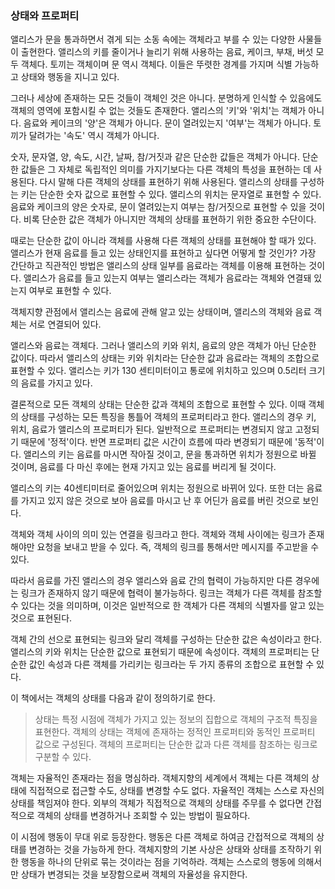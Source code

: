 ### 상태와 프로퍼티
앨리스가 문을 통과하면서 겪게 되는 소동 속에는 객체라고 부를 수 있는 다양한 사물들이 출현한다. 앨리스의 키를 줄이거나 늘리기 위해 사용하는 음료, 케이크, 부채, 버섯 모두 객체다. 토끼는 객체이며 문 역시 객체다. 이들은 뚜렷한 경계를 가지며 식별 가능하고 상태와 행동을 지니고 있다.

그러나 세상에 존재하는 모든 것들이 객체인 것은 아니다. 분명하게 인식할 수 있음에도 객체의 영역에 포함시킬 수 없는 것들도 존재한다. 앨리스의 '키'와 '위치'는 객체가 아니다. 음료와 케이크의 '양'은 객체가 아니다. 문이 열려있는지 '여부'는 객체가 아니다. 토끼가 달려가는 '속도' 역시 객체가 아니다.

숫자, 문자열, 양, 속도, 시간, 날짜, 참/거짓과 같은 단순한 값들은 객체가 아니다. 단순한 값들은 그 자체로 독립적인 의미를 가지기보다는 다른 객체의 특성을 표현하는 데 사용된다. 다시 말해 다른 객체의 상태를 표현하기 위해 사용된다. 앨리스의 상태를 구성하는 키는 단순한 숫자 값으로 표현할 수 있다. 앨리스의 위치는 문자열로 표현할 수 있다. 음료와 케이크의 양은 숫자로, 문이 열려있는지 여부는 참/거짓으로 표현할 수 있을 것이다. 비록 단순한 값은 객체가 아니지만 객체의 상태를 표현하기 위한 중요한 수단이다.

때로는 단순한 값이 아니라 객체를 사용해 다른 객체의 상태를 표현해야 할 때가 있다. 앨리스가 현재 음료를 들고 있는 상태인지를 표현하고 싶다면 어떻게 할 것인가? 가장 간단하고 직관적인 방법은 앨리스의 상태 일부를 음료라는 객체를 이용해 표현하는 것이다. 앨리스가 음료를 들고 있는지 여부는 앨리스라는 객체가 음료라는 객체와 연결돼 있는지 여부로 표현할 수 있다.

객체지향 관점에서 앨리스는 음료에 관해 알고 있는 상태이며, 앨리스의 객체와 음료 객체는 서로 연결되어 있다. 

앨리스와 음료는 객체다. 그러나 앨리스의 키와 위치, 음료의 양은 객체가 아닌 단순한 값이다. 따라서 앨리스의 상태는 키와 위치라는 단순한 값과 음료라는 객체의 조합으로 표현할 수 있다. 앨리스는 키가 130 센티미터이고 통로에 위치하고 있으며 0.5리터 크기의 음료를 가지고 있다.

결론적으로 모든 객체의 상태는 단순한 값과 객체의 조합으로 표현할 수 있다. 이때 객체의 상태를 구성하는 모든 특징을 통틀어 객체의 프로퍼티라고 한다. 앨리스의 경우 키, 위치, 음료가 앨리스의 프로퍼티가 된다. 일반적으로 프로퍼티는 변경되지 않고 고정되기 때문에 '정적'이다. 반면 프로퍼티 값은 시간이 흐름에 따라 변경되기 때문에 '동적'이다. 앨리스의 키는 음료를 마시면 작아질 것이고, 문을 통과하면 위치가 정원으로 바뀔 것이며, 음료를 다 마신 후에는 현재 가지고 있는 음료를 버리게 될 것이다.

앨리스의 키는 40센티미터로 줄어있으며 위치는 정원으로 바뀌어 있다. 또한 더는 음료를 가지고 있지 않은 것으로 보아 음료를 마시고 난 후 어딘가 음료를 버린 것으로 보인다.

객체와 객체 사이의 의미 있는 연결을 링크라고 한다. 객체와 객체 사이에는 링크가 존재해야만 요청을 보내고 받을 수 있다. 즉, 객체의 링크를 통해서만 메시지를 주고받을 수 있다. 

따라서 음료를 가진 앨리스의 경우 앨리스와 음료 간의 협력이 가능하지만 다른 경우에는 링크가 존재하지 않기 때문에 협력이 불가능하다. 링크는 객체가 다른 객체를 참조할 수 있다는 것을 의미하며, 이것은 일반적으로 한 객체가 다른 객체의 식별자를 알고 있는 것으로 표현된다.

객체 간의 선으로 표현되는 링크와 달리 객체를 구성하는 단순한 값은 속성이라고 한다. 앨리스의 키와 위치는 단순한 값으로 표현되기 때문에 속성이다. 객체의 프로퍼티는 단순한 값인 속성과 다른 객체를 가리키는 링크라는 두 가지 종류의 조합으로 표현할 수 있다. 

이 책에서는 객체의 상태를 다음과 같이 정의하기로 한다.

> 상태는 특정 시점에 객체가 가지고 있는 정보의 집합으로 객체의 구조적 특징을 표현한다. 객체의 상태는 객체에 존재하는 정적인 프로퍼티와 동적인 프로퍼티 값으로 구성된다. 객체의 프로퍼티는 단순한 값과 다른 객체를 참조하는 링크로 구분할 수 있다.

객체는 자율적인 존재라는 점을 명심하라. 객체지향의 세계에서 객체는 다른 객체의 상태에 직접적으로 접근할 수도, 상태를 변경할 수도 없다. 자율적인 객체는 스스로 자신의 상태를 책임져야 한다. 외부의 객체가 직접적으로 객체의 상태를 주무를 수 없다면 간접적으로 객체의 상태를 변경하거나 조회할 수 있는 방법이 필요하다.

이 시점에 행동이 무대 위로 등장한다. 행동은 다른 객체로 하여금 간접적으로 객체의 상태를 변경하는 것을 가능하게 한다. 객체지향의 기본 사상은 상태와 상태를 조작하기 위한 행동을 하나의 단위로 묶는 것이라는 점을 기억하라. 객체는 스스로의 행동에 의해서만 상태가 변경되는 것을 보장함으로써 객체의 자율성을 유지한다.